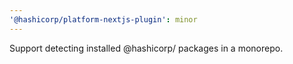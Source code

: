 ```yaml
---
'@hashicorp/platform-nextjs-plugin': minor
---
```


Support detecting installed @hashicorp/ packages in a monorepo.
